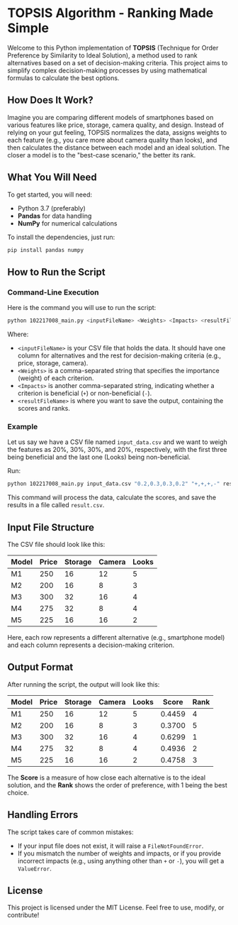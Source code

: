 # TOPSIS Algorithm - Ranking Made Simple

Welcome to this Python implementation of **TOPSIS** (Technique for Order Preference by Similarity to Ideal Solution), a method used to rank alternatives based on a set of decision-making criteria. This project aims to simplify complex decision-making processes by using mathematical formulas to calculate the best options.

## How Does It Work?

Imagine you are comparing different models of smartphones based on various features like price, storage, camera quality, and design. Instead of relying on your gut feeling, TOPSIS normalizes the data, assigns weights to each feature (e.g., you care more about camera quality than looks), and then calculates the distance between each model and an ideal solution. The closer a model is to the "best-case scenario," the better its rank.

## What You Will Need

To get started, you will need:
- Python 3.7 (preferably)
- **Pandas** for data handling
- **NumPy** for numerical calculations

To install the dependencies, just run:

```bash
pip install pandas numpy
```

## How to Run the Script

### Command-Line Execution

Here is the command you will use to run the script:

```bash
python 102217008_main.py <inputFileName> <Weights> <Impacts> <resultFileName>
```

Where:
- `<inputFileName>` is your CSV file that holds the data. It should have one column for alternatives and the rest for decision-making criteria (e.g., price, storage, camera).
- `<Weights>` is a comma-separated string that specifies the importance (weight) of each criterion.
- `<Impacts>` is another comma-separated string, indicating whether a criterion is beneficial (`+`) or non-beneficial (`-`).
- `<resultFileName>` is where you want to save the output, containing the scores and ranks.

### Example

Let us say we have a CSV file named `input_data.csv` and we want to weigh the features as 20%, 30%, 30%, and 20%, respectively, with the first three being beneficial and the last one (Looks) being non-beneficial.

Run:

```bash
python 102217008_main.py input_data.csv "0.2,0.3,0.3,0.2" "+,+,+,-" result.csv
```

This command will process the data, calculate the scores, and save the results in a file called `result.csv`.

## Input File Structure

The CSV file should look like this:

| Model | Price | Storage | Camera | Looks |
|-------|-------|---------|--------|-------|
| M1    | 250   | 16      | 12     | 5     |
| M2    | 200   | 16      | 8      | 3     |
| M3    | 300   | 32      | 16     | 4     |
| M4    | 275   | 32      | 8      | 4     |
| M5    | 225   | 16      | 16     | 2     |

Here, each row represents a different alternative (e.g., smartphone model) and each column represents a decision-making criterion.

## Output Format

After running the script, the output will look like this:

| Model | Price | Storage | Camera | Looks | Score        | Rank |
|-------|-------|---------|--------|-------|--------------|------|
| M1    | 250   | 16      | 12     | 5     | 0.4459       | 4    |
| M2    | 200   | 16      | 8      | 3     | 0.3700       | 5    |
| M3    | 300   | 32      | 16     | 4     | 0.6299       | 1    |
| M4    | 275   | 32      | 8      | 4     | 0.4936       | 2    |
| M5    | 225   | 16      | 16     | 2     | 0.4758       | 3    |

The **Score** is a measure of how close each alternative is to the ideal solution, and the **Rank** shows the order of preference, with 1 being the best choice.

## Handling Errors

The script takes care of common mistakes:
- If your input file does not exist, it will raise a `FileNotFoundError`.
- If you mismatch the number of weights and impacts, or if you provide incorrect impacts (e.g., using anything other than `+` or `-`), you will get a `ValueError`.

## License

This project is licensed under the MIT License. Feel free to use, modify, or contribute!

